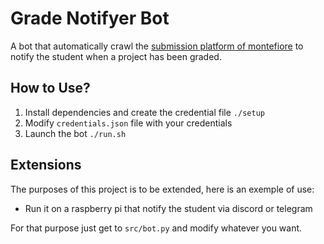 # Grade Notifyer Bot

 A bot that automatically crawl the [submission platform of montefiore](https://submit.montefiore.ulg.ac.be/index.php/student) to notify the student when a project has been graded.

## How to Use?

1. Install dependencies and create the credential file `./setup`
2. Modify `credentials.json` file with your credentials
3. Launch the bot `./run.sh`

## Extensions

The purposes of this project is to be extended, here is an exemple of use:

- Run it on a raspberry pi that notify the student via discord or telegram

For that purpose just get to `src/bot.py` and modify whatever you want.

